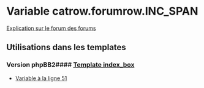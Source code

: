 # Variable catrow.forumrow.INC_SPAN
[Explication sur le forum des forums](http://forum.forumactif.com/t294113-listing-des-variables#catrow.forumrow.INC_SPAN)
## Utilisations dans les templates
### Version phpBB2#### [Template index_box](subsilver/index_box.md)
* [Variable à la ligne 51](../subsilver/index_box.tpl#L51)